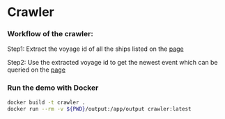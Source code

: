 # Crawler

### Workflow of the crawler:

Step1: Extract the voyage id of all the ships listed on the [page](https://sdci.kh.twport.com.tw/khbweb/UA1007.aspx)

Step2: Use the extracted voyage id to get the newest event which can be queried on the [page](https://sdci.kh.twport.com.tw/khbweb/ShipinP.aspx?Menu=2)

### Run the demo with Docker

```bash
docker build -t crawler .
docker run --rm -v ${PWD}/output:/app/output crawler:latest
```
